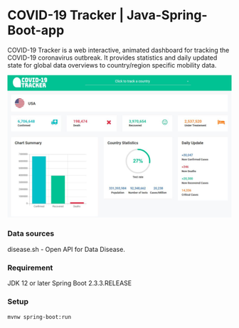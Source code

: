 # COVID-19 Tracker | Java-Spring-Boot-app


COVID-19 Tracker is a web interactive, animated dashboard for tracking the COVID-19 coronavirus outbreak. It provides statistics and daily updated state for global data overviews to country/region specific mobility data. <br>


![alt](https://github.com/ktaha1/COVID-19_Tracker_Java_Spring_Boot/blob/master/img-home.JPG)
### Data sources
disease.sh - Open API for Data Disease.

### Requirement
JDK 12 or later
Spring Boot 2.3.3.RELEASE

### Setup
```
mvnw spring-boot:run 
```
